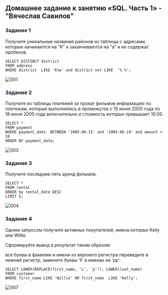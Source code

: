 ## Домашнее задание к занятию «SQL. Часть 1» -"Вячеслав Савилов"

### Задание 1
Получите уникальные названия районов из таблицы с адресами, которые начинаются на “K” и заканчиваются на “a” и не содержат пробелов.
```
SELECT DISTINCT district 
FROM address 
WHERE district  LIKE 'k%a' and district not LIKE  '% %';
```
![001](https://github.com/slava1005/FOPS-13/assets/114395964/816609b5-3231-4d50-91f1-7dcd968da3bf)

### Задание 2
Получите из таблицы платежей за прокат фильмов информацию по платежам, которые выполнялись в промежуток с 15 июня 2005 года по 18 июня 2005 года включительно и стоимость которых превышает 10.00.
```
SELECT *
FROM payment
WHERE payment_date  BETWEEN '2005-06-15' and '2005-06-19' and amount > 10
ORDER BY payment_date;
```
![003](https://github.com/slava1005/FOPS-13/assets/114395964/64f20dd6-b543-4126-b69c-58fd3e75aee7)

### Задание 3
Получите последние пять аренд фильмов.
```
SELECT *  
FROM rental   
ORDER by rental_date DESC 
LIMIT 5;
```
![004](https://github.com/slava1005/FOPS-13/assets/114395964/dc094c3a-86b3-46ea-89b9-65d598234855)

### Задание 4
Одним запросом получите активных покупателей, имена которых Kelly или Willie.

Сформируйте вывод в результат таким образом:

все буквы в фамилии и имени из верхнего регистра переведите в нижний регистр, замените буквы 'll' в именах на 'pp'.
```
SELECT LOWER(REPLACE(first_name, 'L', 'p')), LOWER(last_name) 
FROM customer
WHERE first_name LIKE 'Willie' OR first_name  LIKE 'Kelly';
```
![007](https://github.com/slava1005/FOPS-13/assets/114395964/630065dd-0154-4289-8592-c68899b0326c)

